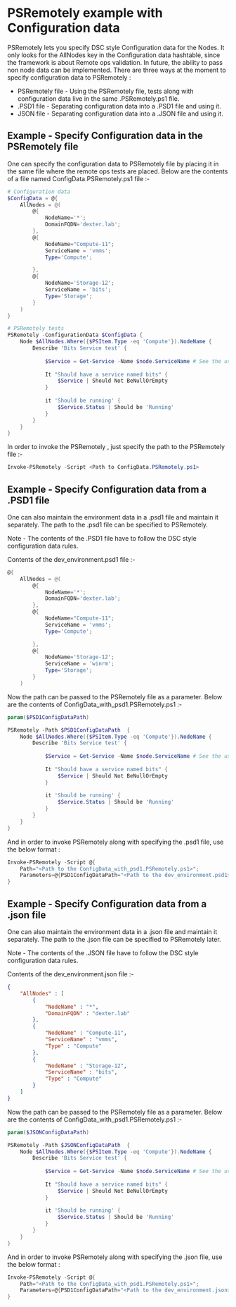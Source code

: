 # PSRemotely example with Configuration data

PSRemotely lets you specify DSC style Configuration data for the Nodes.
It only looks for the AllNodes key in the Configuration data hashtable, since the framework is about Remote ops validation.
In future, the ability to pass non node data can be implemented.
There are three ways at the moment to specify configuration data to PSRemotely :

- PSRemotely file - Using the PSRemotely file, tests along with configuration data live in the same .PSRemotely.ps1 file.
- .PSD1 file - Separating configuration data into a .PSD1 file and using it.
- JSON file - Separating configuration data into a .JSON file and using it.

## Example - Specify Configuration data in the PSRemotely file

One can specify the configuration data to PSRemotely file by placing it in the same file where the remote ops tests are placed.
Below are the contents of a file named ConfigData.PSRemotely.ps1 file :-

```powershell
# Configuration data
$ConfigData = @{
	AllNodes = @(
		@{
			NodeName='*';
			DomainFQDN='dexter.lab';
		},
		@{
			NodeName="Compute-11";
			ServiceName = 'vmms';
			Type='Compute';

		},
		@{
			NodeName='Storage-12';
			ServiceName = 'bits';
			Type='Storage';
		}
	)
}

# PSRemotely tests
PSRemotely -ConfigurationData $ConfigData {
	Node $AllNodes.Where({$PSItem.Type -eq 'Compute'}).NodeName {
		Describe 'Bits Service test' {
			
			$Service = Get-Service -Name $node.ServiceName # See the use of $node variable here
			
			It "Should have a service named bits" {
				$Service | Should Not BeNullOrEmpty
			}
			
			it 'Should be running' {
				$Service.Status | Should be 'Running'
			}
		}		
	}
}
```

In order to invoke the PSRemotely , just specify the path to the PSRemotely file :-

```powershell
Invoke-PSRemotely -Script <Path to ConfigData.PSRemotely.ps1>
```

## Example - Specify Configuration data from a .PSD1 file

One can also maintain the environment data in a .psd1 file and maintain it separately.
The path to the .psd1 file can be specified to PSRemotely.

Note - The contents of the .PSD1 file have to follow the DSC style configuration data rules. 

Contents of the dev_environment.psd1 file :-

```powershell
@{
	AllNodes = @(
		@{
			NodeName='*';
			DomainFQDN='dexter.lab';
		},
		@{
			NodeName="Compute-11";
			ServiceName = 'vmms';
			Type='Compute';

		},
		@{
			NodeName='Storage-12';
			ServiceName = 'winrm';
			Type='Storage';
		}
	)
```
Now the path can be passed to the PSRemotely file as a parameter. Below are the contents of ConfigData_with_psd1.PSRemotely.ps1 :-

```powershell
param($PSD1ConfigDataPath)

PSRemotely -Path $PSD1ConfigDataPath  {
	Node $AllNodes.Where({$PSItem.Type -eq 'Compute'}).NodeName {
		Describe 'Bits Service test' {
			
			$Service = Get-Service -Name $node.ServiceName # See the use of $node variable here
			
			It "Should have a service named bits" {
				$Service | Should Not BeNullOrEmpty
			}
			
			it 'Should be running' {
				$Service.Status | Should be 'Running'
			}
		}		
	}
}
``` 

And in order to invoke PSRemotely along with specifying the .psd1 file, use the below format :

```powershell
Invoke-PSRemotely -Script @{
    Path="<Path to the ConfigData_with_psd1.PSRemotely.ps1>";
    Parameters=@{PSD1ConfigDataPath="<Path to the dev_environment.psd1>"}
}
```


## Example - Specify Configuration data from a .json file

One can also maintain the environment data in a .json file and maintain it separately.
The path to the .json file can be specified to PSRemotely later.

Note - The contents of the .JSON file have to follow the DSC style configuration data rules.

Contents of the dev_environment.json file :-

```json
{
    "AllNodes" : [
        {
            "NodeName" : "*",
            "DomainFQDN" : "dexter.lab"
        },
        {
            "NodeName" : "Compute-11",
            "ServiceName" : "vmms",
            "Type" : "Compute"
        },
        {
            "NodeName" : "Storage-12",
            "ServiceName" : "bits",
            "Type" : "Compute"
        }
    ]
}
```

Now the path can be passed to the PSRemotely file as a parameter. Below are the contents of ConfigData_with_psd1.PSRemotely.ps1 :-

```powershell
param($JSONConfigDataPath)

PSRemotely -Path $JSONConfigDataPath  {
	Node $AllNodes.Where({$PSItem.Type -eq 'Compute'}).NodeName {
		Describe 'Bits Service test' {
			
			$Service = Get-Service -Name $node.ServiceName # See the use of $node variable here
			
			It "Should have a service named bits" {
				$Service | Should Not BeNullOrEmpty
			}
			
			it 'Should be running' {
				$Service.Status | Should be 'Running'
			}
		}		
	}
}
``` 

And in order to invoke PSRemotely along with specifying the .json file, use the below format :

```powershell
Invoke-PSRemotely -Script @{
    Path="<Path to the ConfigData_with_psd1.PSRemotely.ps1>";
    Parameters=@{PSD1ConfigDataPath="<Path to the dev_environment.json>"}
}
```

